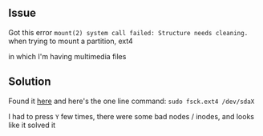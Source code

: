 ## Issue

Got this error `mount(2) system call failed: Structure needs cleaning.` when trying to mount a partition, ext4

in which I'm having multimedia files

## Solution

Found it [here](https://askubuntu.com/questions/910078/structure-needs-cleaning-error-cannot-mount-partition) and here's the one line command:
`sudo fsck.ext4 /dev/sdaX`

I had to press `Y` few times, there were some bad nodes / inodes, and looks like it solved it
